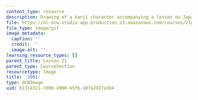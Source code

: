 ```yaml
---
content_type: resource
description: Drawing of a kanji character accompanying a lesson on Japanese.
file: https://ol-ocw-studio-app-production.s3.amazonaws.com/courses/21g-504-japanese-iv-spring-2009/b13143217d9b490065fb107a2d27a3b4_3981.gif
file_type: image/gif
image_metadata:
  caption: ''
  credit: ''
  image-alt: ''
learning_resource_types: []
parent_title: Lesson 21
parent_type: CourseSection
resourcetype: Image
title: '3981'
type: OCWImage
uid: b1314321-7d9b-4900-65fb-107a2d27a3b4
---
```

